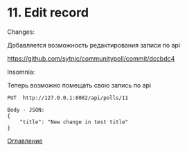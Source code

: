 # 11. Edit record

Changes:

Добавляется возможность редактирования записи по api

https://github.com/sytnic/communitypoll/commit/dccbdc4

Insomnia:

Теперь возможно помещать свою запись по api

    PUT  http://127.0.0.1:8082/api/polls/11  

    Body - JSON:
    {
	    "title": "New change in test title"
    }


[Оглавление](./chapters.md)